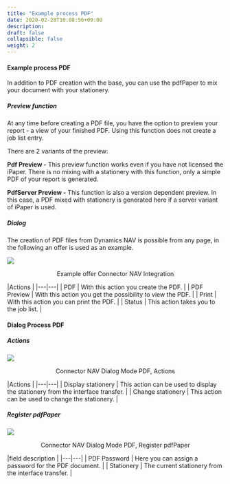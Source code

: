 ```yaml
---
title: "Example process PDF"
date: 2020-02-28T10:08:56+09:00
description: 
draft: false
collapsible: false
weight: 2
---
```


#### Example process PDF

In addition to PDF creation with the base, you can use the pdfPaper to mix your document with your stationery.

##### Preview function

At any time before creating a PDF file, you have the option to preview your report - a view of your finished PDF. Using this function does not create a job list entry.

There are 2 variants of the preview:

**Pdf Preview -** This preview function works even if you have not licensed the iPaper. There is no mixing with a stationery with this function, only a simple PDF of your report is generated.

**PdfServer Preview -** This function is also a version dependent preview. In this case, a PDF mixed with stationery is generated here if a server variant of iPaper is used.

##### Dialog

The creation of PDF files from Dynamics NAV is possible from any page, in the following an offer is used as an example.

![](/images/connectornav/pdfpaper/nav_integration.png)<center>Example offer Connector NAV Integration</center>

|Actions |
|---|---|
| PDF         | With this action you create the PDF.                      |
| PDF Preview | With this action you get the possibility to view the PDF. |
| Print       | With this action you can print the PDF.                   |
| Status      | This action takes you to the job list.                    |

#### Dialog Process PDF

##### Actions

![](/images/connectornav/pdfpaper/pdf_aktionen.png)<center>Connector NAV Dialog Mode PDF, Actions</center>

|Actions |
|---|---|
| Display stationery | This action can be used to display the stationery from the interface transfer. |
| Change stationery  | This action can be used to change the stationery.                              |

##### Register pdfPaper

![](/images/connectornav/pdfpaper/pdf_reg_pdfpaper.png)<center>Connector NAV Dialog Mode PDF, Register pdfPaper</center> 

|field description |
|---|---|
| PDF Password | Here you can assign a password for the PDF document. |
| Stationery   | The current stationery from the interface transfer.  |